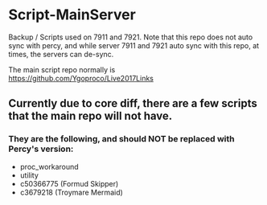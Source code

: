 # Script-MainServer
Backup / Scripts used on 7911 and 7921. Note that this repo does not auto sync with percy, and while server 7911 and 7921 auto sync with this repo, at times, the servers can de-sync.

The main script repo normally is https://github.com/Ygoproco/Live2017Links

## Currently due to core diff, there are a few scripts that the main repo will not have.

### They are the following, and should NOT be replaced with Percy's version:

- proc_workaround
- utility
- c50366775 (Formud Skipper)
- c3679218 (Troymare Mermaid)
